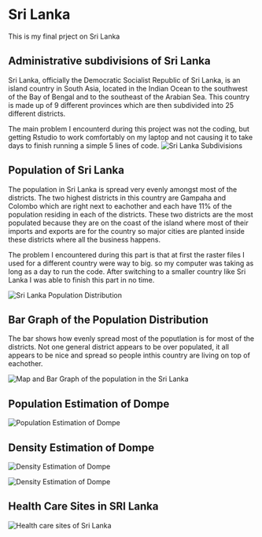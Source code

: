 # Sri Lanka 

This is my final prject on Sri Lanka

## Administrative subdivisions of Sri Lanka 

Sri Lanka, officially the Democratic Socialist Republic of Sri Lanka, is an island country in South Asia, located in the Indian Ocean to the southwest of the Bay of Bengal and to the southeast of the Arabian Sea. This country is made up of 9 different provinces which are then subdivided into 25 different districts. 

The main problem I encounterd during this project was not the coding, but getting Rstudio to work comfortably on my laptop and not causing it to take days to finish running a simple 5 lines of code. 
![Sri Lanka Subdivisions](https://github.com/Bfmack18/Workshop-/blob/master/sri_lanka.png)

## Population of Sri Lanka 

The population in Sri Lanka is spread very evenly amongst most of the districts. The two highest districts in this country are Gampaha and Colombo which are right next to eachother and each have 11% of the population residing in each of the districts. These two districts are the most populated because they are on the coast of the island where most of their imports and exports are for the country so major cities are planted inside these districts where all the business happens. 

The problem I encountered during this part is that at first the raster files I used for a different country were way to big. so my computer was taking as long as a day to run the code. After switching to a smaller country like Sri Lanka I was able to finish this part in no time. 

![Sri Lanka Population Distribution](https://github.com/Bfmack18/Workshop-/blob/master/lkacnty_pop19.png)

## Bar Graph of the Population Distribution

The bar shows how evenly spread most of the poputlation is for most of the districts. Not one general district appears to be over populated, it all appears to be nice and spread so people inthis country are living on top of eachother. 

![Map and Bar Graph of the population in the Sri Lanka](https://github.com/Bfmack18/Workshop-/blob/master/Part%203.png)

## Population Estimation of Dompe 

![Population Estimation of Dompe](https://github.com/Bfmack18/Workshop-/blob/master/de_pop15.png)
## Density Estimation of Dompe 
![Density Estimation of Dompe](https://github.com/Bfmack18/Workshop-/blob/master/de_dens.png)

![Density Estimation of Dompe](https://github.com/Bfmack18/Workshop-/blob/master/sp_dsg_conts.png)

## Health Care Sites in SRI Lanka 
![Health care sites of Sri Lanka](https://github.com/Bfmack18/Workshop-/blob/master/Rplot06.png)
